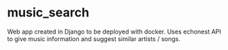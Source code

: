 music_search
============

Web app created in Django to be deployed with docker.  Uses echonest API to give music information and suggest similar artists / songs.
